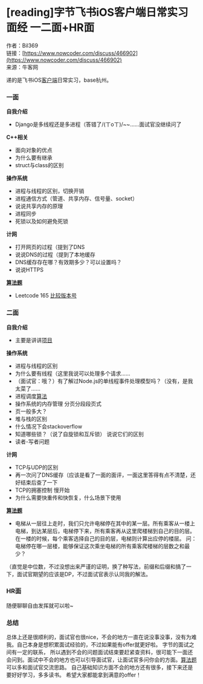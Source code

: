 # \[reading\]字节飞书iOS客户端日常实习面经 一二面+HR面

作者：Bil369  
链接：[https://www.nowcoder.com/discuss/466902](https://www.nowcoder.com/discuss/466902)  
来源：牛客网  
  
递的是飞书iOS[客户端](/jump/super-jump/word?word=%E5%AE%A2%E6%88%B7%E7%AB%AF)日常实习，base杭州。

###  **一面**

 **自我介绍**

*  Django是多线程还是多进程（答错了/\(ㄒoㄒ\)/~~……面试官没继续问了

 **C++相关**

*  面向对象的优点
*  为什么要有继承
*  struct与class的区别 

 **操作系统**

*  进程与线程的区别，切换开销 
*  进程通信方式（管道、共享内存、信号量、socket）
*  说说共享内存的原理
*  进程同步
*  死锁以及如何避免死锁

 **计网**

*  打开网页的过程（提到了DNS
*  说说DNS的过程（提到了本地缓存 
*  DNS缓存存在哪？有效期多少？可以设置吗？
*  说说HTTPS

 [**算法题**](/jump/super-jump/word?word=%E7%AE%97%E6%B3%95%E9%A2%98)

*  Leetcode 165 [比较版本号](/jump/super-jump/word?word=%E6%AF%94%E8%BE%83%E7%89%88%E6%9C%AC%E5%8F%B7)

###  **二面**

 **自我介绍**

*  主要是讲讲[项目](/jump/super-jump/word?word=%E9%A1%B9%E7%9B%AE)

 **操作系统**

*  进程与线程的区别
*  为什么要有线程（这里我说可以处理多个请求……
*  （面试官：哦？）有了解过Node.js的单线程事件处理模型吗？（没有，是我太菜了……
*  进程调度[算法](/jump/super-jump/word?word=%E7%AE%97%E6%B3%95)
*  操作系统的内存管理 分页分段段页式
*  页一般多大？
*  堆与栈的区别
*  什么情况下会stackoverflow
*  知道哪些锁？（说了自旋锁和互斥锁） 说说它们的区别
*  读者-写者问题

 **计网**

*  TCP与UDP的区别
*  再一次问了DNS缓存（应该是看了一面的面评，一面这里答得有点不清楚，还好结束后查了一下
*  TCP的拥塞控制 慢开始
*  为什么需要快重传和快恢复，什么场景下使用

 [**算法题**](/jump/super-jump/word?word=%E7%AE%97%E6%B3%95%E9%A2%98)

*  电梯从一层往上走时，我们只允许电梯停在其中的某一层。所有乘客从一楼上电梯，到达某层后，电梯停下来，所有乘客再从这里爬楼梯到自己的目的层。在一楼的时候，每个乘客选择自己的目的层，电梯则计算出应停的楼层。  问：电梯停在哪一层楼，能够保证这次乘坐电梯的所有乘客爬楼梯的层数之和最少？

 （直觉是中位数，不过没想出来严谨的证明，换了种写法，前缀和后缀和搞了一下，面试官期望的应该是DP，不过面试官表示认同我的解法。

###  HR面

 随便聊聊自由发挥就可以啦~

###  总结

 总体上还是很顺利的，面试官也很nice，不会的地方一直在说没事没事，没有为难我。自己本身是想积累面试经验的，不过如果能有offer就更好啦。 字节的面试之间有一定的联系， 所以遇到不会的问题面试结束要赶紧查资料，很可能下一面还会问到。面试中不会的地方也可以引导面试官，让面试官多问你会的方面。[算法题](/jump/super-jump/word?word=%E7%AE%97%E6%B3%95%E9%A2%98)可以多和面试官交流思路。 自己基础知识方面不会的地方还有很多，接下来还是要好好学习，多多读书。 希望大家都能拿到满意的offer！

